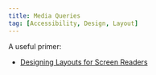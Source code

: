 ```yaml
---
title: Media Queries
tag: [Accessibility, Design, Layout]
---
```

A useful primer:

* [Designing Layouts for Screen Readers](https://benrobertson.io/accessibility/designing-layouts-for-screen-readers)
